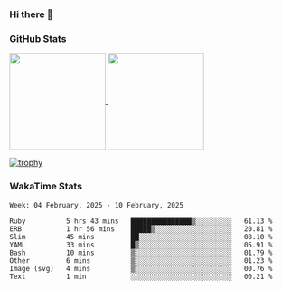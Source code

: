 ### Hi there 👋

### GitHub Stats

<a href="https://github.com/anuraghazra/github-readme-stats">
  <img align="center" height="170px" src="https://github-readme-stats.vercel.app/api/top-langs/?username=tksfjt1024&layout=compact&count_private=true&show_icons=true&show_icons=true&theme=graywhite" />
</a>
<a href="https://github.com/anuraghazra/github-readme-stats">
  <img align="center" height="170px" src="https://github-readme-stats.vercel.app/api?username=tksfjt1024&count_private=true&show_icons=true&show_icons=true&theme=graywhite" />
</a>

[![trophy](https://github-profile-trophy.vercel.app/?username=tksfjt1024)](https://github.com/ryo-ma/github-profile-trophy)

### WakaTime Stats

<!--START_SECTION:waka-->
```text
Week: 04 February, 2025 - 10 February, 2025

Ruby          5 hrs 43 mins   ███████████████▒░░░░░░░░░   61.13 % 
ERB           1 hr 56 mins    █████▒░░░░░░░░░░░░░░░░░░░   20.81 % 
Slim          45 mins         ██░░░░░░░░░░░░░░░░░░░░░░░   08.10 % 
YAML          33 mins         █▒░░░░░░░░░░░░░░░░░░░░░░░   05.91 % 
Bash          10 mins         ▒░░░░░░░░░░░░░░░░░░░░░░░░   01.79 % 
Other         6 mins          ▒░░░░░░░░░░░░░░░░░░░░░░░░   01.23 % 
Image (svg)   4 mins          ▒░░░░░░░░░░░░░░░░░░░░░░░░   00.76 % 
Text          1 min           ░░░░░░░░░░░░░░░░░░░░░░░░░   00.21 % 
```
<!--END_SECTION:waka-->
